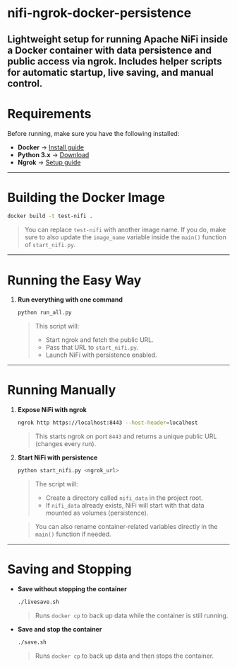 # nifi-ngrok-docker-persistence
Lightweight setup for running Apache NiFi inside a Docker container with data persistence and public access via ngrok. Includes helper scripts for automatic startup, live saving, and manual control.
-----

# Requirements

Before running, make sure you have the following installed:

* **Docker** → [Install guide](https://docs.docker.com/get-docker/)
* **Python 3.x** → [Download](https://www.python.org/downloads/)
* **Ngrok** → [Setup guide](https://dashboard.ngrok.com/get-started/setup)

---

# Building the Docker Image

```bash
docker build -t test-nifi .
```

> You can replace `test-nifi` with another image name.
> If you do, make sure to also update the `image_name` variable inside the `main()` function of `start_nifi.py`.

---

# Running the Easy Way

1. **Run everything with one command**

   ```bash
   python run_all.py
   ```

   > This script will:
   >
   > * Start ngrok and fetch the public URL.
   > * Pass that URL to `start_nifi.py`.
   > * Launch NiFi with persistence enabled.

---

# Running Manually

1. **Expose NiFi with ngrok**

   ```bash
   ngrok http https://localhost:8443 --host-header=localhost
   ```

   > This starts ngrok on port `8443` and returns a unique public URL (changes every run).

2. **Start NiFi with persistence**

   ```bash
   python start_nifi.py <ngrok_url>
   ```

   > The script will:
   >
   > * Create a directory called `nifi_data` in the project root.
   > * If `nifi_data` already exists, NiFi will start with that data mounted as volumes (persistence).

   > You can also rename container-related variables directly in the `main()` function if needed.

---

# Saving and Stopping

* **Save without stopping the container**

  ```bash
  ./livesave.sh
  ```

  > Runs `docker cp` to back up data while the container is still running.

* **Save and stop the container**

  ```bash
  ./save.sh
  ```

  > Runs `docker cp` to back up data and then stops the container.
